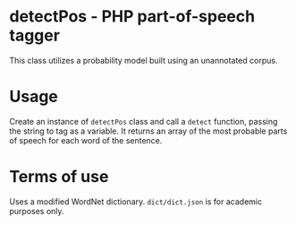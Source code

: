 # detectPos - PHP part-of-speech tagger
This class utilizes a probability model built using an unannotated corpus.

# Usage
Create an instance of `detectPos` class and call a `detect` function, passing the string to tag as a variable. It returns an array of the most probable parts of speech for each word of the sentence.

# Terms of use
Uses a modified WordNet dictionary. `dict/dict.json` is for academic purposes only. 
